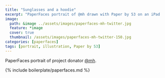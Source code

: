 ```yaml
---
title: "Sunglasses and a hoodie"
excerpt: "PaperFaces portrait of @mh drawn with Paper by 53 on an iPad."
image: 
  path: &image ../assets/images/paperfaces-mh-twitter.jpg 
  feature: *image
  cover: true
  thumbnail: /assets/images/paperfaces-mh-twitter-150.jpg
categories: [paperfaces]
tags: [portrait, illustration, Paper by 53]
---
```


PaperFaces portrait of project donator [@mh](https://twitter.com/mh).

{% include boilerplate/paperfaces.md %}
